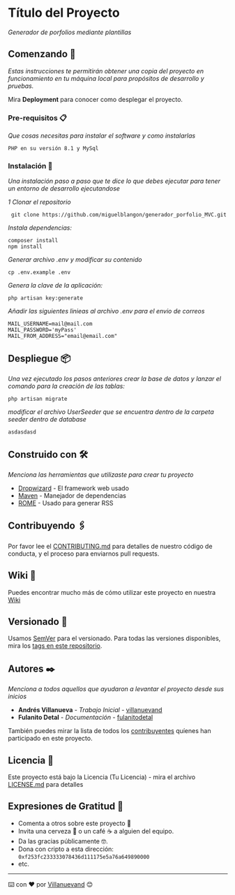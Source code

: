# Título del Proyecto

_Generador de porfolios mediante plantillas_

## Comenzando 🚀

_Estas instrucciones te permitirán obtener una copia del proyecto en funcionamiento en tu máquina local para propósitos de desarrollo y pruebas._

Mira **Deployment** para conocer como desplegar el proyecto.


### Pre-requisitos 📋

_Que cosas necesitas para instalar el software y como instalarlas_

```
PHP en su versión 8.1 y MySql
```

### Instalación 🔧

_Una instalación paso a paso que te dice lo que debes ejecutar para tener un entorno de desarrollo ejecutandose_

_1 Clonar el repositorio_

```
 git clone https://github.com/miguelblangon/generador_porfolio_MVC.git
```

_Instala dependencias:_

```
composer install
npm install
```

_Generar archivo .env y modificar su contenido_

```
cp .env.example .env
```
_Genera la clave de la aplicación:_

```
php artisan key:generate
```

_Añadir las siguientes linieas al archivo .env para el envio de correos_

```
MAIL_USERNAME=mail@mail.com
MAIL_PASSWORD='myPass'
MAIL_FROM_ADDRESS="email@email.com"
```
## Despliegue 📦

_Una vez ejecutado los pasos anteriores crear la base de datos y lanzar el comando para la creación de las tablas:_

```
php artisan migrate
```
_modificar el archivo UserSeeder que se encuentra dentro de la carpeta seeder dentro de database_

```
asdasdasd
```



## Construido con 🛠️

_Menciona las herramientas que utilizaste para crear tu proyecto_

* [Dropwizard](http://www.dropwizard.io/1.0.2/docs/) - El framework web usado
* [Maven](https://maven.apache.org/) - Manejador de dependencias
* [ROME](https://rometools.github.io/rome/) - Usado para generar RSS

## Contribuyendo 🖇️

Por favor lee el [CONTRIBUTING.md](https://gist.github.com/villanuevand/xxxxxx) para detalles de nuestro código de conducta, y el proceso para enviarnos pull requests.

## Wiki 📖

Puedes encontrar mucho más de cómo utilizar este proyecto en nuestra [Wiki](https://github.com/tu/proyecto/wiki)

## Versionado 📌

Usamos [SemVer](http://semver.org/) para el versionado. Para todas las versiones disponibles, mira los [tags en este repositorio](https://github.com/tu/proyecto/tags).

## Autores ✒️

_Menciona a todos aquellos que ayudaron a levantar el proyecto desde sus inicios_

* **Andrés Villanueva** - *Trabajo Inicial* - [villanuevand](https://github.com/villanuevand)
* **Fulanito Detal** - *Documentación* - [fulanitodetal](#fulanito-de-tal)

También puedes mirar la lista de todos los [contribuyentes](https://github.com/your/project/contributors) quíenes han participado en este proyecto. 

## Licencia 📄

Este proyecto está bajo la Licencia (Tu Licencia) - mira el archivo [LICENSE.md](LICENSE.md) para detalles

## Expresiones de Gratitud 🎁

* Comenta a otros sobre este proyecto 📢
* Invita una cerveza 🍺 o un café ☕ a alguien del equipo. 
* Da las gracias públicamente 🤓.
* Dona con cripto a esta dirección: `0xf253fc233333078436d111175e5a76a649890000`
* etc.



---
⌨️ con ❤️ por [Villanuevand](https://github.com/Villanuevand) 😊
